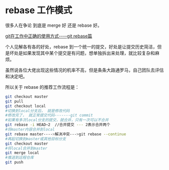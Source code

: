 # rebase 工作模式

很多人在争论 到底是 merge 好 还是 rebase 好。

[git在工作中正确的使用方式----git rebase篇](https://blog.csdn.net/nrsc272420199/article/details/85555911)

个人见解各有各的好处，rebase 到一个统一的提交，好处是让提交历史简洁，但是坏处是如果发现其中某个提交是有问题，想单独拆出来处理，就比较复杂和麻烦。

虽然说各位大佬出现这些情况的机率不高，但是条条大路通罗马，自己团队去评估和决定吧。

所以关于 rebase 的推荐工作流程是：

``` bash
git checkout master
git pull
git checkout local
#切换到local分支后， 就是修改代码
#修改完了， 就正常提交代码-------git commit
#如果有多次local分支的提交，就合并，只有一次可以不合并
git rebase -i HEAD~2  //合并提交 --- 2表示合并两个
#将master内容合并到local
git rebase master---->解决冲突--->git rebase --continue
#再起切换到master或其他目标分支
git checkout master
#将local合并到master
git merge local
#推送到远程仓库
git push
```
